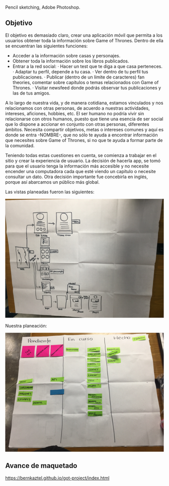 Pencil sketching, Adobe Photoshop.

## Objetivo

El objetivo es demasiado claro, crear una aplicación móvil que permita a los usuarios obtener toda la información sobre Game of Thrones. Dentro de ella se encuentran las siguientes funciones:

-    Acceder a la información sobre casas y personajes.
-    Obtener toda la información sobre los libros publicados.
-    Entrar a la red social:
· Hacer un test que te diga a que casa perteneces.
· Adaptar tu perfil, depende a tu casa.
· Ver dentro de tu perfil tus publicaciones.
· Publicar (dentro de un límite de caracteres) fan theories, comentar    sobre capítulos o temas relacionados con Game of Thrones.
· Visitar newsfeed donde podrás observar tus publicaciones y las de tus amigos.

A lo largo de nuestra vida, y de manera cotidiana, estamos vinculados y nos relacionamos con otras personas, de acuerdo a nuestras actividades, intereses, aficiones, hobbies, etc. El ser humano no podría vivir sin relacionarse con otros humanos, puesto que tiene una esencia de ser social que lo dispone a accionar en conjunto con otras personas, diferentes ámbitos. Necesita compartir objetivos, metas o intereses comunes y aquí es donde se entra -NOMBRE-, que no sólo te ayuda a encontrar información que necesites sobre Game of Thrones, si no que te ayuda a formar parte de la comunidad. 

Teniendo todas estas cuestiones en cuenta, se comienza a trabajar en el sitio y crear la experiencia de usuario. La decisión de hacerla app, se tomó para que el usuario tenga la información más accesible y no necesite encender una computadora cada que esté viendo un capítulo o necesite consultar un dato. Otra decisión importante fue concebirla en inglés, porque así abarcamos un público más global.

Las vistas planeadas fueron las siguientes:

![Vistas](assets/images/IMG_7779.JPG)



Nuestra planeación:

![Vistas](assets/images/IMG_7780.JPG)


## Avance de maquetado 

https://bernkaztel.github.io/got-project/index.html
